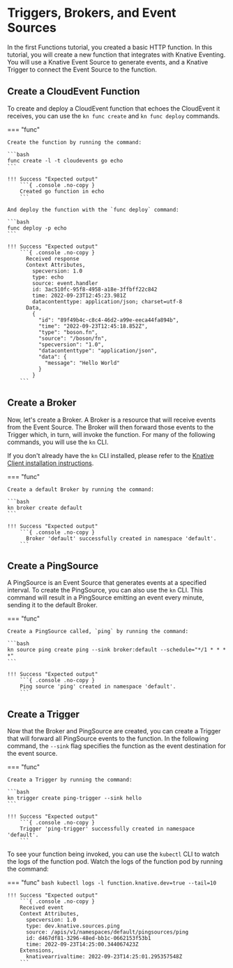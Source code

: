 # Triggers, Brokers, and Event Sources

In the first Functions tutorial, you created a basic HTTP function.
In this tutorial, you will create a new function that integrates with Knative
Eventing. You will use a Knative Event Source to generate events, and a Knative
Trigger to connect the Event Source to the function.

## Create a CloudEvent Function

To create and deploy a CloudEvent function that echoes the CloudEvent it receives,
you can use the `kn func create` and `kn func deploy` commands.

=== "func"

    Create the function by running the command:

    ```bash
    func create -l -t cloudevents go echo
    ```

    !!! Success "Expected output"
        ```{ .console .no-copy }
        Created go function in echo
        ```

    And deploy the function with the `func deploy` command:

    ```bash
    func deploy -p echo
    ```

    !!! Success "Expected output"
        ```{ .console .no-copy }
          Received response
          Context Attributes,
            specversion: 1.0
            type: echo
            source: event.handler
            id: 3ac510fc-95f8-4958-a18e-3ffbff22c842
            time: 2022-09-23T12:45:23.981Z
            datacontenttype: application/json; charset=utf-8
          Data,
            {
              "id": "89f49b4c-c8c4-46d2-a99e-eeca44fa894b",
              "time": "2022-09-23T12:45:18.852Z",
              "type": "boson.fn",
              "source": "/boson/fn",
              "specversion": "1.0",
              "datacontenttype": "application/json",
              "data": {
                "message": "Hello World"
              }
            }
        ```

## Create a Broker

Now, let's create a Broker. A Broker is a resource that will receive events
from the Event Source. The Broker will then forward those events to the Trigger
which, in turn, will invoke the function. For many of the following commands,
you will use the `kn` CLI.

If you don't already have the `kn` CLI installed, please refer to the [Knative
Client installation instructions](https://knative.dev/docs/client/install-kn/).

=== "func"

    Create a default Broker by running the command:

    ```bash
    kn broker create default
    ```

    !!! Success "Expected output"
        ```{ .console .no-copy }
          Broker 'default' successfully created in namespace 'default'.
        ```

## Create a PingSource

A PingSource is an Event Source that generates events at a specified interval.
To create the PingSource, you can also use the `kn` CLI. This command will
result in a PingSource emitting an event every minute, sending it to the
default Broker.

=== "func"

    Create a PingSource called, `ping` by running the command:

    ```bash
    kn source ping create ping --sink broker:default --schedule="*/1 * * * *"
    ```

    !!! Success "Expected output"
        ```{ .console .no-copy }
        Ping source 'ping' created in namespace 'default'.
        ```

## Create a Trigger

Now that the Broker and PingSource are created, you can create a Trigger that
will forward all PingSource events to the function. In the following command,
the `--sink` flag specifies the function as the event destination for the event
source.

=== "func"

    Create a Trigger by running the command:

    ```bash
    kn trigger create ping-trigger --sink hello
    ```

    !!! Success "Expected output"
        ```{ .console .no-copy }
        Trigger 'ping-trigger' successfully created in namespace 'default'.
        ```

To see your function being invoked, you can use the `kubectl` CLI to watch the
logs of the function pod. Watch the logs of the function pod by running the command:

=== "func"
    ```bash
    kubectl logs -l function.knative.dev=true --tail=10
    ```

    !!! Success "Expected output"
        ```{ .console .no-copy }
        Received event
        Context Attributes,
          specversion: 1.0
          type: dev.knative.sources.ping
          source: /apis/v1/namespaces/default/pingsources/ping
          id: d467df81-3296-48ed-bb1c-0662153f53b1
          time: 2022-09-23T14:25:00.344067423Z
        Extensions,
          knativearrivaltime: 2022-09-23T14:25:01.295357548Z
        ```
